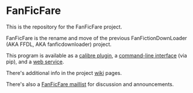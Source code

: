 FanFicFare
==========

This is the repository for the FanFicFare project.

FanFicFare is the rename and move of the previous FanFictionDownLoader (AKA
FFDL, AKA fanficdownloader) project.

This program is available as a [calibre
plugin](http://www.mobileread.com/forums/showthread.php?p=3084025), a
[command-line interface](https://pypi.python.org/pypi/FanFicFare) (via
pip), and a [web service](http://fanficfare.appspot.com/).

There's additional info in the project
[wiki](https://github.com/JimmXinu/FanFicFare/wiki) pages.

There's also a [FanFicFare
maillist](https://groups.google.com/group/fanfic-downloader) for
discussion and announcements.
